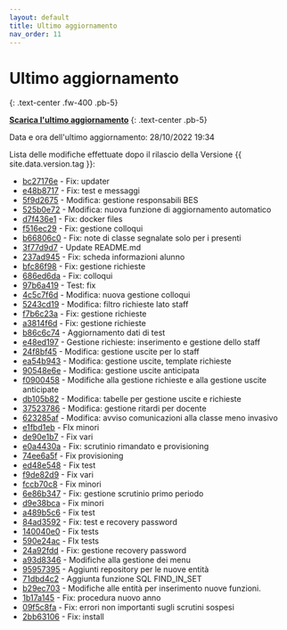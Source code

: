 ```yaml
---
layout: default
title: Ultimo aggiornamento
nav_order: 11
---
```


# Ultimo aggiornamento
{: .text-center .fw-400 .pb-5}

[**Scarica l'ultimo aggiornamento**](https://github.com/iisgiua/giuaschool/releases/download/update-v1.5.0/giuaschool-update-v1.5.0.zip)
{: .text-center .pb-5}

Data e ora dell'ultimo aggiornamento: 28/10/2022 19:34

Lista delle modifiche effettuate dopo il rilascio della Versione {{ site.data.version.tag }}:

- [bc27176e](http://github.com/iisgiua/giuaschool/commit/bc27176e8cb49c151e4fba4b7d08ca4e56a67bb9) - Fix: updater
- [e48b8717](http://github.com/iisgiua/giuaschool/commit/e48b8717600c10e96c41036744bf081a7a634c42) - Fix: test e messaggi
- [5f9d2675](http://github.com/iisgiua/giuaschool/commit/5f9d267569af032ded53856111d901493fc17dd8) - Modifica: gestione responsabili BES
- [525b0e72](http://github.com/iisgiua/giuaschool/commit/525b0e722e967ab0b5329485011ef4f27090a42e) - Modifica: nuova funzione di aggiornamento automatico
- [d7f436e1](http://github.com/iisgiua/giuaschool/commit/d7f436e12dffcc5db0445b9e9e389c5f68571e39) - Fix: docker files
- [f516ec29](http://github.com/iisgiua/giuaschool/commit/f516ec2977a9ca0365d760a2fa361573f1e1f559) - Fix: gestione colloqui
- [b66806c0](http://github.com/iisgiua/giuaschool/commit/b66806c0027adae5e68e7f4f2f61c8ddebdcacdf) - Fix: note di classe segnalate solo per i presenti
- [3f77d9d7](http://github.com/iisgiua/giuaschool/commit/3f77d9d75bf67652b535fe8ba663991caa938c0d) - Update README.md
- [237ad945](http://github.com/iisgiua/giuaschool/commit/237ad945cb705ccef628dd234871967521b63bbe) - Fix: scheda informazioni alunno
- [bfc86f98](http://github.com/iisgiua/giuaschool/commit/bfc86f98ebfeaa37bb24a41d51cdbae2d2e2653d) - Fix: gestione richieste
- [686ed6da](http://github.com/iisgiua/giuaschool/commit/686ed6daafe4e6427e5a9568e978da18a6c4d5a1) - Fix: colloqui
- [97b6a419](http://github.com/iisgiua/giuaschool/commit/97b6a4191041f8862d9e7eac89d987abba39e483) - Test: fix
- [4c5c7f6d](http://github.com/iisgiua/giuaschool/commit/4c5c7f6d722d4f5347f0cd199a3412a82a7851e2) - Modifica: nuova gestione colloqui
- [5243cd19](http://github.com/iisgiua/giuaschool/commit/5243cd191fb5d08f9ab8eacfb97f888ed1ef1bb5) - Modifica: filtro richieste lato staff
- [f7b6c23a](http://github.com/iisgiua/giuaschool/commit/f7b6c23a5f69211fd98aa102bd4b0cc1956676cd) - Fix: gestione richieste
- [a3814f6d](http://github.com/iisgiua/giuaschool/commit/a3814f6de5a1a8345e48e6b4630a76aade7de1b3) - Fix: gestione richieste
- [b86c6c74](http://github.com/iisgiua/giuaschool/commit/b86c6c748028891f55dff755531ba3438f04d8c0) - Aggiornamento dati di test
- [e48ed197](http://github.com/iisgiua/giuaschool/commit/e48ed1979186977707b8bf72fcde26c90b3607f5) - Gestione richieste: inserimento e gestione dello staff
- [24f8bf45](http://github.com/iisgiua/giuaschool/commit/24f8bf45ccd9a0d331521313e568bf5ce4dd83a2) - Modifica: gestione uscite per lo staff
- [ea54b943](http://github.com/iisgiua/giuaschool/commit/ea54b943cb86bf1532fa6ebf07e53dffbdbe0605) - Modifica: gestione uscite, template richieste
- [90548e6e](http://github.com/iisgiua/giuaschool/commit/90548e6e518395e6a230803b5d323140197d6aaa) - Modifica: gestione uscite anticipata
- [f0900458](http://github.com/iisgiua/giuaschool/commit/f090045871442588eab706ca76b6333e1364ab7a) - Modifiche alla gestione richieste e alla gestione uscite anticipate
- [db105b82](http://github.com/iisgiua/giuaschool/commit/db105b821f03a2ab010312af535e778f8adc28fb) - Modifica: tabelle per gestione uscite e richieste
- [37523786](http://github.com/iisgiua/giuaschool/commit/37523786793b78c69643757e7099afcea008c48e) - Modifica: gestione ritardi per docente
- [623285af](http://github.com/iisgiua/giuaschool/commit/623285af8fc53584a5d6a9868bb12be791967798) - Modifica: avviso comunicazioni alla classe meno invasivo
- [e1fbd1eb](http://github.com/iisgiua/giuaschool/commit/e1fbd1ebcdef0577bc4f7bb48d970640304f7cc5) - FIx minori
- [de90e1b7](http://github.com/iisgiua/giuaschool/commit/de90e1b7abb292d0ca4b1c58915eadc198910814) - Fix vari
- [e0a4430a](http://github.com/iisgiua/giuaschool/commit/e0a4430a54d493347c6dae77f685eefe5ee1c795) - Fix: scrutinio rimandato e provisioning
- [74ee6a5f](http://github.com/iisgiua/giuaschool/commit/74ee6a5fee738a2b5276e1bb2015bb4abb811e31) - Fix provisioning
- [ed48e548](http://github.com/iisgiua/giuaschool/commit/ed48e54875ff1f906aa943f9df90bf88988ed0f4) - Fix test
- [f9de82d9](http://github.com/iisgiua/giuaschool/commit/f9de82d9b674d97d13986840686e16c6846fc77d) - Fix vari
- [fccb70c8](http://github.com/iisgiua/giuaschool/commit/fccb70c806e689ff22ff4c453632d5d975febdd8) - Fix minori
- [6e86b347](http://github.com/iisgiua/giuaschool/commit/6e86b3477345ae1dbf4730c2efa47d9246555bd6) - Fix: gestione scrutinio primo periodo
- [d9e38bca](http://github.com/iisgiua/giuaschool/commit/d9e38bca7b5f3a4f1dc365c29f114089d8c98d32) - Fix minori
- [a489b5c6](http://github.com/iisgiua/giuaschool/commit/a489b5c65388e052b93748717b13507075ac4c73) - Fix test
- [84ad3592](http://github.com/iisgiua/giuaschool/commit/84ad3592f71ea32f631f1805d8a110df12a9ef76) - Fix: test e recovery password
- [140040e0](http://github.com/iisgiua/giuaschool/commit/140040e0a4f40ead3830a71ca1a71868b34a4508) - Fix tests
- [590e24ac](http://github.com/iisgiua/giuaschool/commit/590e24ac4eab9d809073ca7732893a5677e20114) - FIx tests
- [24a92fdd](http://github.com/iisgiua/giuaschool/commit/24a92fdd16390ffc618e01953f1134a3f4f53a19) - Fix: gestione recovery password
- [a93d8346](http://github.com/iisgiua/giuaschool/commit/a93d8346acfd91cb1ddcfed5a777777ebc294aad) - Modifiche alla gestione dei menu
- [95957395](http://github.com/iisgiua/giuaschool/commit/95957395d506e405e29284cb0ac4ac0c86fd8507) - Aggiunti repository per le nuove entità
- [71dbd4c2](http://github.com/iisgiua/giuaschool/commit/71dbd4c203be84a08ee218b51e4dd0977e03fc1b) - Aggiunta funzione SQL FIND_IN_SET
- [b29ec703](http://github.com/iisgiua/giuaschool/commit/b29ec703a86df237b63ebf23baa0ca6e15fe3505) - Modifiche alle entità per inserimento nuove funzioni.
- [1b17a145](http://github.com/iisgiua/giuaschool/commit/1b17a1455943b8f171f3269753c0529feca4d631) - Fix: procedura nuovo anno
- [09f5c8fa](http://github.com/iisgiua/giuaschool/commit/09f5c8fac066e919f4a86b4b4b9cecb941094e44) - Fix: errori non importanti sugli scrutini sospesi
- [2bb63106](http://github.com/iisgiua/giuaschool/commit/2bb63106c9be9e214360521fe16defcfdcbea69b) - Fix: install

